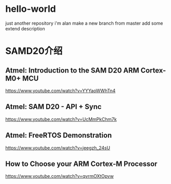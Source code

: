 # hello-world
just another repository
i'm alan
make a new branch from master 
add some extend description


# SAMD20介绍
## Atmel: Introduction to the SAM D20 ARM Cortex-M0+ MCU
https://www.youtube.com/watch?v=YYYaoWWhTn4

## Atmel: SAM D20 - API + Sync
https://www.youtube.com/watch?v=UcMmPkChm7k

## Atmel: FreeRTOS Demonstration
https://www.youtube.com/watch?v=jeegzh_24sU

## How to Choose your ARM Cortex-M Processor
https://www.youtube.com/watch?v=qvrmOXtOpvw

